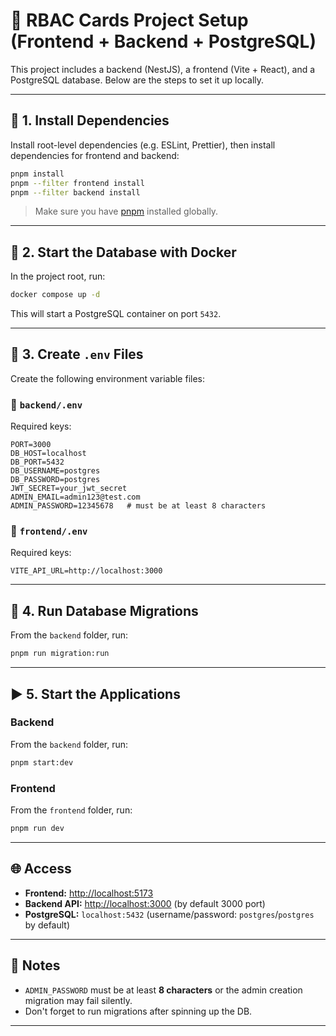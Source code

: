 # 🚀 RBAC Cards Project Setup (Frontend + Backend + PostgreSQL)

This project includes a backend (NestJS), a frontend (Vite + React), and a PostgreSQL database. Below are the steps to set it up locally.

---

## 📆 1. Install Dependencies

Install root-level dependencies (e.g. ESLint, Prettier), then install dependencies for frontend and backend:

```bash
pnpm install
pnpm --filter frontend install
pnpm --filter backend install
```

> Make sure you have [pnpm](https://pnpm.io) installed globally.

---

## 🐘 2. Start the Database with Docker

In the project root, run:

```bash
docker compose up -d
```

This will start a PostgreSQL container on port `5432`.

---

## 🔐 3. Create `.env` Files

Create the following environment variable files:

### 📁 `backend/.env`

Required keys:

```
PORT=3000
DB_HOST=localhost
DB_PORT=5432
DB_USERNAME=postgres
DB_PASSWORD=postgres
JWT_SECRET=your_jwt_secret
ADMIN_EMAIL=admin123@test.com
ADMIN_PASSWORD=12345678   # must be at least 8 characters
```

### 📁 `frontend/.env`

Required keys:

```
VITE_API_URL=http://localhost:3000
```

---

## 💠 4. Run Database Migrations

From the `backend` folder, run:

```bash
pnpm run migration:run
```

---

## ▶️ 5. Start the Applications

### Backend

From the `backend` folder, run:

```bash
pnpm start:dev
```

### Frontend

From the `frontend` folder, run:

```bash
pnpm run dev
```

---

## 🌐 Access

- **Frontend:** [http://localhost:5173](http://localhost:5173)
- **Backend API:** [http://localhost:3000](http://localhost:3000) (by default 3000 port)
- **PostgreSQL:** `localhost:5432` (username/password: `postgres`/`postgres` by default)

---

## 📝 Notes

- `ADMIN_PASSWORD` must be at least **8 characters** or the admin creation migration may fail silently.
- Don't forget to run migrations after spinning up the DB.

---
